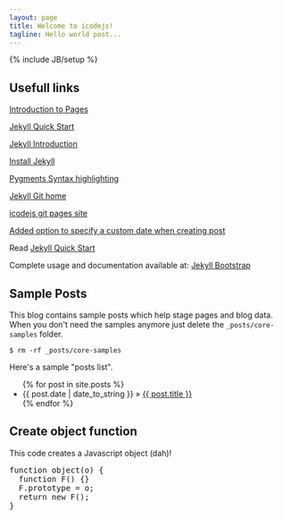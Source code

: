 ```yaml
---
layout: page
title: Welcome to icodejs!
tagline: Hello world post...
---
```

{% include JB/setup %}

## Usefull links

[Introduction to Pages](http://pages.github.com/)

[Jekyll Quick Start](http://jekyllbootstrap.com/usage/jekyll-quick-start.html)

[Jekyll Introduction](http://jekyllbootstrap.com/lessons/jekyll-introduction.html)

[Install Jekyll](https://github.com/mojombo/jekyll/wiki/Install)

[Pygments Syntax highlighting](http://pygments.org/)

[Jekyll Git home](https://github.com/mojombo/jekyll/)

[icodejs git pages site](https://github.com/icodejs/icodejs.github.com)

[Added option to specify a custom date when creating post](https://github.com/plusjade/jekyll-bootstrap/pull/37)

Read [Jekyll Quick Start](http://jekyllbootstrap.com/usage/jekyll-quick-start.html)

Complete usage and documentation available at: [Jekyll Bootstrap](http://jekyllbootstrap.com)


## Sample Posts

This blog contains sample posts which help stage pages and blog data.
When you don't need the samples anymore just delete the `_posts/core-samples` folder.

    $ rm -rf _posts/core-samples

Here's a sample "posts list".

<ul class="posts">
  {% for post in site.posts %}
    <li><span>{{ post.date | date_to_string }}</span> &raquo; <a href="{{ BASE_PATH }}{{ post.url }}">{{ post.title }}</a></li>
  {% endfor %}
</ul>

## Create object function

This code creates a Javascript object (dah)!

<pre class="prettyprint linenums">
function object(o) {
  function F() {}
  F.prototype = o;
  return new F();
}
</pre>
